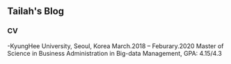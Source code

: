 ## Tailah's Blog 


### CV
-KyungHee University, Seoul, Korea					     March.2018 – Feburary.2020
Master of Science in Business Administration in Big-data Management, GPA: 4.15/4.3
